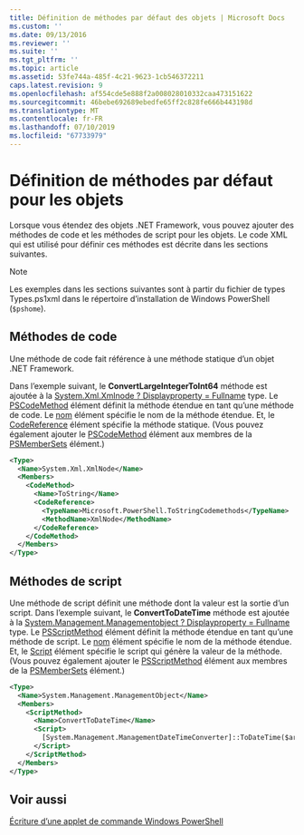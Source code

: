 ```yaml
---
title: Définition de méthodes par défaut des objets | Microsoft Docs
ms.custom: ''
ms.date: 09/13/2016
ms.reviewer: ''
ms.suite: ''
ms.tgt_pltfrm: ''
ms.topic: article
ms.assetid: 53fe744a-485f-4c21-9623-1cb546372211
caps.latest.revision: 9
ms.openlocfilehash: af554cde5e888f2a008028010332caa473151622
ms.sourcegitcommit: 46bebe692689ebedfe65ff2c828fe666b443198d
ms.translationtype: MT
ms.contentlocale: fr-FR
ms.lasthandoff: 07/10/2019
ms.locfileid: "67733979"
---
```

# <a name="defining-default-methods-for-objects"></a>Définition de méthodes par défaut pour les objets

Lorsque vous étendez des objets .NET Framework, vous pouvez ajouter des méthodes de code et les méthodes de script pour les objets. Le code XML qui est utilisé pour définir ces méthodes est décrite dans les sections suivantes.

> [!NOTE]
> Les exemples dans les sections suivantes sont à partir du fichier de types Types.ps1xml dans le répertoire d’installation de Windows PowerShell (`$pshome`).

## <a name="code-methods"></a>Méthodes de code

Une méthode de code fait référence à une méthode statique d’un objet .NET Framework.

Dans l’exemple suivant, le **ConvertLargeIntegerToInt64** méthode est ajoutée à la [System.Xml.Xmlnode ? Displayproperty = Fullname](/dotnet/api/System.Xml.XmlNode) type. Le [PSCodeMethod](/dotnet/api/system.management.automation.pscodemethod) élément définit la méthode étendue en tant qu’une méthode de code. Le [nom](/dotnet/api/system.management.automation.psmemberinfo.name?view=pscore-6.2.0#System_Management_Automation_PSMemberInfo_Name) élément spécifie le nom de la méthode étendue. Et, le [CodeReference](/dotnet/api/system.management.automation.pscodemethod.codereference?view=pscore-6.2.0#System_Management_Automation_PSCodeMethod_CodeReference) élément spécifie la méthode statique. (Vous pouvez également ajouter le [PSCodeMethod](/dotnet/api/system.management.automation.pscodemethod) élément aux membres de la [PSMemberSets](/dotnet/api/system.management.automation.psmemberset?view=pscore-6.2.0) élément.)

```xml
<Type>
  <Name>System.Xml.XmlNode</Name>
  <Members>
    <CodeMethod>
      <Name>ToString</Name>
      <CodeReference>
        <TypeName>Microsoft.PowerShell.ToStringCodemethods</TypeName>
        <MethodName>XmlNode</MethodName>
      </CodeReference>
    </CodeMethod>
  </Members>
</Type>
```

## <a name="script-methods"></a>Méthodes de script

Une méthode de script définit une méthode dont la valeur est la sortie d’un script. Dans l’exemple suivant, le **ConvertToDateTime** méthode est ajoutée à la [System.Management.Managementobject ? Displayproperty = Fullname](/dotnet/api/System.Management.ManagementObject) type. Le [PSScriptMethod](/dotnet/api/system.management.automation.psscriptmethod?view=pscore-6.2.0) élément définit la méthode étendue en tant qu’une méthode de script. Le [nom](/dotnet/api/system.management.automation.psmemberinfo.name?view=pscore-6.2.0#System_Management_Automation_PSMemberInfo_Name) élément spécifie le nom de la méthode étendue. Et, le [Script](/dotnet/api/system.management.automation.psscriptmethod.script?view=pscore-6.2.0#System_Management_Automation_PSScriptMethod_Script) élément spécifie le script qui génère la valeur de la méthode. (Vous pouvez également ajouter le [PSScriptMethod](/dotnet/api/system.management.automation.psscriptmethod?view=pscore-6.2.0) élément aux membres de la [PSMemberSets](/dotnet/api/system.management.automation.psmemberset?view=pscore-6.2.0) élément.)

```xml
<Type>
  <Name>System.Management.ManagementObject</Name>
  <Members>
    <ScriptMethod>
      <Name>ConvertToDateTime</Name>
      <Script>
        [System.Management.ManagementDateTimeConverter]::ToDateTime($args[0])
      </Script>
    </ScriptMethod>
  </Members>
</Type>
```

## <a name="see-also"></a>Voir aussi

[Écriture d’une applet de commande Windows PowerShell](./writing-a-windows-powershell-cmdlet.md)
